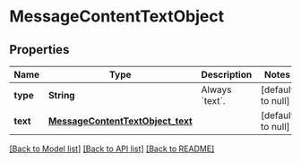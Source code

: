 # MessageContentTextObject
## Properties

| Name | Type | Description | Notes |
|------------ | ------------- | ------------- | -------------|
| **type** | **String** | Always &#x60;text&#x60;. | [default to null] |
| **text** | [**MessageContentTextObject_text**](MessageContentTextObject_text.md) |  | [default to null] |

[[Back to Model list]](../README.md#documentation-for-models) [[Back to API list]](../README.md#documentation-for-api-endpoints) [[Back to README]](../README.md)

